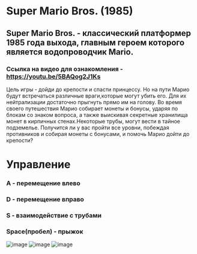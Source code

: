 # Super Mario Bros. (1985)
## Super Mario Bros. - классический платформер 1985 года выхода, главным героем которого является водопроводчик Mario.
### Ссылка на видео для ознакомления - https://youtu.be/5BAQog2J1Ks
Цель игры - дойди до крепости и спасти принцессу. Но на пути Марио будут встречаться различные враги,которые могут убить его. Для их нейтрализации достаточно прыгнуть прямо им на голову.
Во время своего путешествия Марио собирает монеты и бонусы, ударяя по блокам со знаком вопроса, а также выискивая секретные хранилища монет в кирпичных стенах.Некоторые трубы, могут вести в тайное подземелье.
Получится ли у вас пройти все уровни, побеждая противников и собирая монеты с бонусами, и помочь Марио дойти до крепости?
# Управление
### A - перемещение влево
### D - перемещение вправо
### S - взаимодействие с трубами
### Space(пробел) - прыжок
![image](https://github.com/ursus131/Mario-Game/assets/101431788/4c1ba122-3b38-4e1e-a82b-8c67571fe69c)
![image](https://github.com/ursus131/Mario-Game/assets/101431788/606f3a32-afc6-4762-83d1-aed98cd02978)
![image](https://github.com/ursus131/Mario-Game/assets/101431788/aaf749ab-6f88-4bfd-abb5-d0d59feaddc3)
